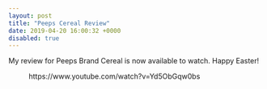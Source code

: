 ```yaml
---
layout: post
title: "Peeps Cereal Review"
date: 2019-04-20 16:00:32 +0000
disabled: true
---
```

<!-- wp:paragraph -->
<p>My review for Peeps Brand Cereal is now available to watch. Happy Easter!</p>
<!-- /wp:paragraph -->

<!-- wp:core-embed/youtube {"url":"https://www.youtube.com/watch?v=Yd5ObGqw0bs","type":"video","providerNameSlug":"youtube","className":"wp-embed-aspect-16-9 wp-has-aspect-ratio"} -->
<figure class="wp-block-embed-youtube wp-block-embed is-type-video is-provider-youtube wp-embed-aspect-16-9 wp-has-aspect-ratio"><div class="wp-block-embed__wrapper">
https://www.youtube.com/watch?v=Yd5ObGqw0bs
</div></figure>
<!-- /wp:core-embed/youtube -->
